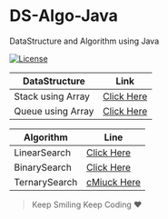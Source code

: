 # DS-Algo-Java
 DataStructure and Algorithm using Java

[![License](https://img.shields.io/badge/license-Apache%202-4EB1BA.svg?style=flat-square)](https://www.apache.org/licenses/LICENSE-2.0.html)

 |DataStructure|Link|
 |--|--|
 |Stack using Array|[Click Here](https://github.com/ImDropCodes/DS-Algo/blob/master/src/DS/Stack/Stack.java)
 |Queue using Array|[Click Here](https://github.com/ImDropCodes/DS-Algo-Java/blob/master/src/DS/Queue/Queue.java)
 
 
 |Algorithm|Line|
 |--|--|
 |LinearSearch|[Click Here](https://github.com/ImDropCodes/DS-Algo-Java/blob/master/src/Algorithm/Searching/LinearSearch/LinearSearch.java)
 |BinarySearch|[Click Here](https://github.com/ImDropCodes/DS-Algo-Java/blob/master/src/Algorithm/Searching/BinarySearch/BinarySearch.java)
 |TernarySearch|[cMiuck Here](https://github.com/ImDropCodes/DS-Algo-Java/blob/master/src/Algorithm/Searching/TernarySearch/TernarySearch.java)


 >Keep Smiling Keep Coding ❤
